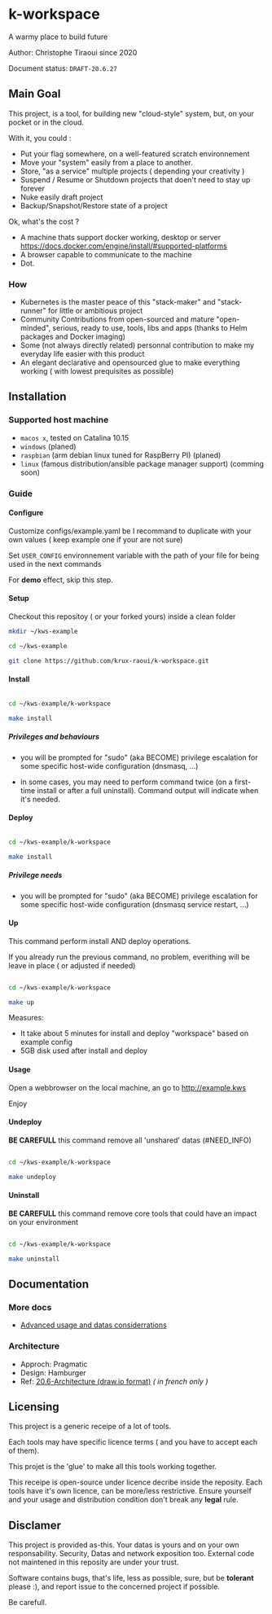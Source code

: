 # k-workspace

A warmy place to build future

Author: Christophe Tiraoui since 2020

Document status: `DRAFT-20.6.27`

## Main Goal

This project, is a tool, for building new "cloud-style" system, but, on your pocket or in the cloud.

With it, you could :

- Put your flag somewhere, on a well-featured scratch environnement
- Move your "system" easily from a place to another.  
- Store, "as a service" multiple projects ( depending your creativity )
- Suspend / Resume or Shutdown projects that doen't need to stay up forever
- Nuke easily draft project
- Backup/Snapshot/Restore state of a project

Ok, what's the cost ?

- A machine thats support docker working, desktop or server <https://docs.docker.com/engine/install/#supported-platforms>
- A browser capable to communicate to the machine
- Dot.

### How

- Kubernetes is the master peace of this "stack-maker" and "stack-runner" for little or ambitious project
- Community Contributions from open-sourced and mature "open-minded", serious, ready to use, tools, libs and apps (thanks to Helm packages and Docker imaging)
- Some (not always directly related) personnal contribution to make my everyday life easier with this product
- An elegant declarative and opensourced glue to make everything working ( with lowest prequisites as possible)

## Installation

### Supported host machine

- `macos x`, tested on Catalina 10.15
- `windows` (planed)
- `raspbian` (arm debian linux tuned for RaspBerry PI) (planed)
- `linux` (famous distribution/ansible package manager support) (comming soon)

### Guide

#### Configure

Customize configs/example.yaml be I recommand to duplicate with your own values ( keep example one if your are not sure)

Set `USER_CONFIG` environnement variable with the path of your file for being used in the next commands

For **demo** effect, skip this step.

#### Setup

Checkout this repositoy ( or your forked yours) inside a clean folder

````bash
mkdir ~/kws-example

cd ~/kws-example

git clone https://github.com/krux-raoui/k-workspace.git
````

#### Install

````bash

cd ~/kws-example/k-workspace

make install

````

##### Privileges and behaviours

- you will be prompted for "sudo" (aka BECOME) privilege escalation for some specific host-wide configuration (dnsmasq, ...)

- in some cases, you may need to perform command twice (on a first-time install or after a full uninstall). Command output will indicate when it's needed.
  
#### Deploy

````bash

cd ~/kws-example/k-workspace

make install

````

##### Privilege needs

- you will be prompted for "sudo" (aka BECOME) privilege escalation for some specific host-wide configuration (dnsmasq service restart, ...)

#### Up

This command perform install AND deploy operations.

If you already run the previous command, no problem, everithing will be leave in place ( or adjusted if needed)

````bash

cd ~/kws-example/k-workspace

make up

````

Measures:

- It take about 5 minutes for install and deploy "workspace" based on example config
- 5GB disk used after install and deploy

#### Usage

Open a webbrowser on the local machine, an go to <http://example.kws>

Enjoy

#### Undeploy

**BE CAREFULL** this command remove all 'unshared' datas (#NEED_INFO)

````bash

cd ~/kws-example/k-workspace

make undeploy

````

#### Uninstall

**BE CAREFULL** this command remove core tools that could have an impact on your environment

````bash

cd ~/kws-example/k-workspace

make uninstall

````

## Documentation

### More docs

- [Advanced usage and datas considerrations](./docs/ADVANCED.md)

### Architecture

- Approch: Pragmatic
- Design: Hamburger
- Ref: [20.6-Architecture (draw.io format)](./docs/20.6-architecture.drawio) *( in french only )*

## Licensing

This project is a generic receipe of a lot of tools.

Each tools may have specific licence terms ( and you have to accept each of them).

This projet is the 'glue' to make all this tools working together.

This receipe is open-source under licence decribe inside the reposity. Each tools have it's own licence, can be more/less restrictive. Ensure yourself and your usage and distribution condition don't break any **legal** rule.

## Disclamer

This project is provided as-this.
Your datas is yours and on your own responsability. Security, Datas and network exposition too.
External code not maintened in this reposity are under your trust.

Software contains bugs, that's life, less as possible, sure, but be **tolerant** please :), and report issue to the concerned project if possible.

Be carefull.
